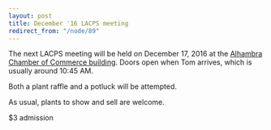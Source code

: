 ```yaml
---
layout: post
title: December '16 LACPS meeting
redirect_from: "/node/89"
---
```


<div class="field field-name-body field-type-text-with-summary field-label-hidden"><div class="field-items"><div class="field-item even"><p>The next LACPS meeting will be held on December 17, 2016 at the <a href="http://lacps.net/where-to-go" alt="" title="Where To Go">Alhambra Chamber of Commerce building</a>. Doors open when Tom arrives, which is usually around 10:45 AM.</p>
<p>Both a plant raffle and a potluck will be attempted.</p>
<p>As usual, plants to show and sell are welcome.</p>
<p>$3 admission</p>
</div></div></div>

